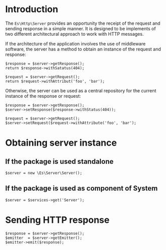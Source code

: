 Introduction
============
The `Es\Http\Server` provides an opportunity the receipt of the request and
sending  response in a simple manner. It is designed to be implements of two
different architectural approach to work with HTTP messages.

If the architecture of the application involves the use of middleware software, 
the server has a method to obtain an instance of the request and response:
```
$response = $server->getResponse();
return $response->withSatatus(404);
```
```
$request = $server->getRequest();
return $request->withAttribut('foo', 'bar');
```
Otherwise, the server can be used as a central repository for the current
instance of the response or request:
```
$response = $server->getResponse();
$server->setResponse($response->withStatus(404));
```
```
$request = $server->getRequest();
$server->setRequest($request->withAttribute('foo', 'bar');
```

# Obtaining server instance

## If the package is used standalone

```
$server = new \Es\Server\Server();
```

## If the package is used as component of System

```
$server = $services->get('Server');
```
 
# Sending HTTP response
```
$response = $server->getResponse();
$emitter  = $server->getEmitter();
$emitter->emit($response);
```
